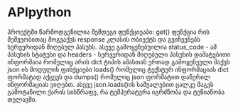 # APIpython
პროექტში წარმოდგენილია შემდეგი ფუნქციეაბი: get() ფუნქცია რის მეშვეობითაც მოგვაქვს response კლასის ობიექტს და გვიჩვენებს სერვერიდან მიღებულ პასუხს. ასევე გამოყენებუილია status_code - ამ პასუხის სტატუსი და headers - სერვერიდან მიღებული პასუხის დამატებითი ინფორმაია რომელიც არის dict ტიპის
ამასთან ერთად გამოყენეული მაქვს json ის მოდულის ფინქციები loads() რომელიც ტექსტურ ინფორმაციას dict ფორმატად აქცევს  და dumps() რომელიც json ფორმატით დაწერილ ინფორმაციას ვიღებთ. ასევე json.loads()ის საშუალებით ცალკე მაგვს გამოტანილი ქარის სისწრაფე, რა ტემპერატურა იგრძნობა და ტენიანობა თელავში.
